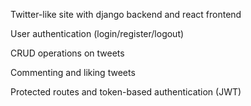 Twitter-like site with django backend and react frontend

User authentication (login/register/logout)

CRUD operations on tweets

Commenting and liking tweets

Protected routes and token-based authentication (JWT)
